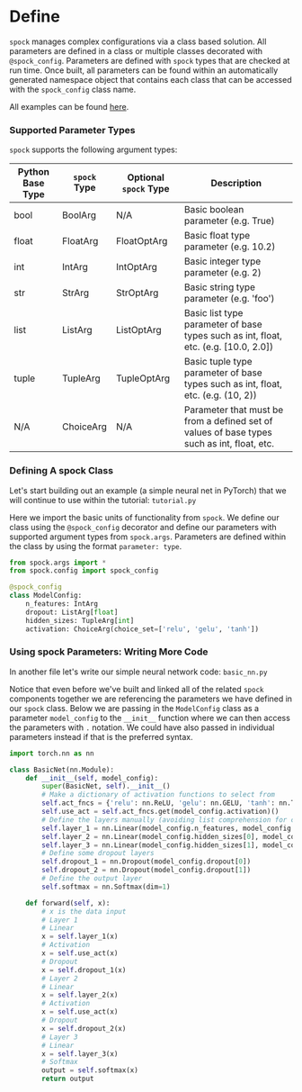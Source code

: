 # Define

`spock` manages complex configurations via a class based solution. All parameters are defined in a class or 
multiple classes decorated with `@spock_config`. Parameters are defined with `spock` types that are checked at run time.
Once built, all parameters can be found within an automatically generated namespace object that contains each class 
that can be accessed with the `spock_config` class name.

All examples can be found [here](/examples).

### Supported Parameter Types

`spock` supports the following argument types:

| Python Base Type | `spock` Type | Optional `spock` Type | Description |
|------------------|--------------|-----------------------|-------------|
| bool | BoolArg | N/A | Basic boolean parameter (e.g. True) |
| float | FloatArg | FloatOptArg | Basic float type parameter (e.g. 10.2) |
| int | IntArg | IntOptArg | Basic integer type parameter (e.g. 2) |
| str | StrArg | StrOptArg | Basic string type parameter (e.g. 'foo') |
| list | ListArg | ListOptArg | Basic list type parameter of base types such as int, float, etc. (e.g. [10.0, 2.0]) |
| tuple | TupleArg | TupleOptArg | Basic tuple type parameter of base types such as int, float, etc. (e.g. (10, 2)) |
| N/A | ChoiceArg | N/A | Parameter that must be from a defined set of values of base types such as int, float, etc. |

### Defining A spock Class

Let's start building out an example (a simple neural net in PyTorch) that we will continue to use within the tutorial: 
`tutorial.py`

Here we import the basic units of functionality from `spock`. We define our class using the `@spock_config` 
decorator and define our parameters with supported argument types from `spock.args`. Parameters are defined within 
the class by using the format `parameter: type`.

```python
from spock.args import *
from spock.config import spock_config

@spock_config
class ModelConfig:
    n_features: IntArg
    dropout: ListArg[float]
    hidden_sizes: TupleArg[int]
    activation: ChoiceArg(choice_set=['relu', 'gelu', 'tanh'])
```

### Using spock Parameters: Writing More Code

In another file let's write our simple neural network code: `basic_nn.py`

Notice that even before we've built and linked all of the related `spock` components together we are referencing the 
parameters we have defined in our `spock` class. Below we are passing in the `ModelConfig` class as a parameter 
`model_config` to the `__init__` function where we can then access the parameters with `.` notation. We could have 
also passed in individual parameters instead if that is the preferred syntax.

```python
import torch.nn as nn

class BasicNet(nn.Module):
    def __init__(self, model_config):
        super(BasicNet, self).__init__()
        # Make a dictionary of activation functions to select from
        self.act_fncs = {'relu': nn.ReLU, 'gelu': nn.GELU, 'tanh': nn.Tanh}
        self.use_act = self.act_fncs.get(model_config.activation)()
        # Define the layers manually (avoiding list comprehension for clarity)
        self.layer_1 = nn.Linear(model_config.n_features, model_config.hidden_sizes[0])
        self.layer_2 = nn.Linear(model_config.hidden_sizes[0], model_config.hidden_sizes[1])
        self.layer_3 = nn.Linear(model_config.hidden_sizes[1], model_config.hidden_sizes[2])
        # Define some dropout layers
        self.dropout_1 = nn.Dropout(model_config.dropout[0])
        self.dropout_2 = nn.Dropout(model_config.dropout[1])
        # Define the output layer
        self.softmax = nn.Softmax(dim=1)

    def forward(self, x):
        # x is the data input
        # Layer 1
        # Linear
        x = self.layer_1(x)
        # Activation
        x = self.use_act(x)
        # Dropout
        x = self.dropout_1(x)
        # Layer 2
        # Linear
        x = self.layer_2(x)
        # Activation
        x = self.use_act(x)
        # Dropout
        x = self.dropout_2(x)
        # Layer 3
        # Linear
        x = self.layer_3(x)
        # Softmax
        output = self.softmax(x)
        return output
```
